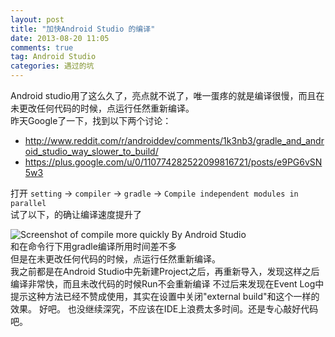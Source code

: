 ```yaml
---
layout: post
title: "加快Android Studio 的编译"
date: 2013-08-20 11:05
comments: true
tag: Android Studio
categories: 遇过的坑
---
```

Android studio用了这么久了，亮点就不说了，唯一蛋疼的就是编译很慢，而且在未更改任何代码的时候，点运行任然重新编译。  
昨天Google了一下，找到以下两个讨论：  
<!--more-->
* http://www.reddit.com/r/androiddev/comments/1k3nb3/gradle_and_android_studio_way_slower_to_build/  
* https://plus.google.com/u/0/110774282522099816721/posts/e9PG6vSN5w3  

打开 `setting` -> `compiler` -> `gradle` -> `Compile independent modules in parallel`   
试了以下，的确让编译速度提升了  

![Screenshot of compile more quickly By Android Studio](http://ww3.sinaimg.cn/bmiddle/7a69d277jw1e7sevg3xf7j20i802r0t2.jpg)  
和在命令行下用gradle编译所用时间差不多  
但是在未更改任何代码的时候，点运行任然重新编译。  
我之前都是在Android Studio中先新建Project之后，再重新导入，发现这样之后编译非常快，而且未改代码的时候Run不会重新编译
不过后来发现在Event Log中提示这种方法已经不赞成使用，其实在设置中关闭"external build"和这个一样的效果。
好吧。
也没继续深究，不应该在IDE上浪费太多时间。还是专心敲好代码吧。
